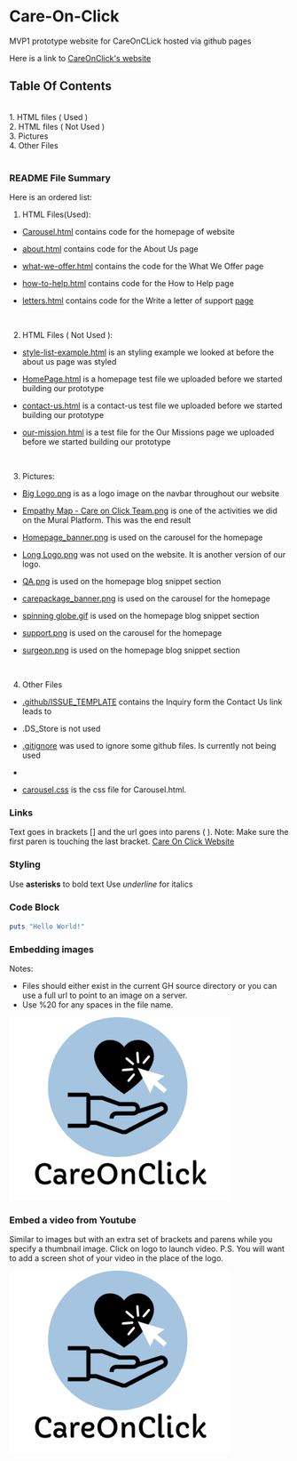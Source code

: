 # Care-On-Click
MVP1 prototype website for CareOnCLick hosted via github pages

Here is a link to [CareOnClick's website](https://careonclick.github.io/Care-On-Click/Carousel.html) 



## Table Of Contents

<br />
1. HTML files ( Used )
<br />
2. HTML files ( Not Used )
<br />
3. Pictures
<br />
4. Other Files

<br />
<br />

### README File Summary
Here is an ordered list:
1. HTML Files(Used):
- [Carousel.html](https://github.com/CareOnClick/Care-On-Click/blob/main/Carousel.html) contains code for the homepage of website

- [about.html](https://github.com/CareOnClick/Care-On-Click/blob/main/about.html) contains code for the About Us page

- [what-we-offer.html](https://github.com/CareOnClick/Care-On-Click/blob/main/what-we-offer.html) contains the code for the What We Offer page

- [how-to-help.html](https://github.com/CareOnClick/Care-On-Click/blob/main/how-to-help.html) contains code for the How to Help page

- [letters.html](https://github.com/CareOnClick/Care-On-Click/blob/main/letters.html) contains code for the Write a letter of support [page](https://careonclick.glitch.me/submit-letter.html) 


<br />

2. HTML Files ( Not Used ):  

- [style-list-example.html](https://github.com/CareOnClick/Care-On-Click/blob/main/style-list-example.html) is an styling example we looked at before the about us page was styled

- [HomePage.html](https://github.com/CareOnClick/Care-On-Click/blob/main/HomePage.html) is a homepage test file we uploaded before we started building our prototype

- [contact-us.html](https://github.com/CareOnClick/Care-On-Click/blob/main/contact-us.html) is a contact-us test file we uploaded before we started building our prototype

- [our-mission.html](https://github.com/CareOnClick/Care-On-Click/blob/main/our-mission.html) is a test file for the Our Missions page we uploaded before we started building our prototype

<br />


3. Pictures:

- [Big Logo.png](https://github.com/CareOnClick/Care-On-Click/blob/main/Big%20Logo.png) is as a logo image on the navbar throughout our website

- [Empathy Map - Care on Click Team.png](https://github.com/CareOnClick/Care-On-Click/blob/main/Empathy%20Map%20-%20Care%20on%20Click%20Team.png) is one of the activities we did on the Mural Platform. This was the end result

- [Homepage_banner.png](https://github.com/CareOnClick/Care-On-Click/blob/main/Homepage_banner.png) is used on the carousel for the homepage 

- [Long Logo.png](https://github.com/CareOnClick/Care-On-Click/blob/main/Long%20Logo.png) was not used on the website. It is another version of our logo.

- [QA.png](https://github.com/CareOnClick/Care-On-Click/blob/main/QA.png) is used on the homepage blog snippet section

- [carepackage_banner.png](https://github.com/CareOnClick/Care-On-Click/blob/main/carepackage_banner.png) is used on the carousel for the homepage

- [spinning globe.gif](https://github.com/CareOnClick/Care-On-Click/blob/main/spinning%20globe.gif) is used on the homepage blog snippet section

- [support.png](https://github.com/CareOnClick/Care-On-Click/blob/main/support.png) is used on the carousel for the homepage 

- [surgeon.png](https://github.com/CareOnClick/Care-On-Click/blob/main/surgeon.png)  is used on the homepage blog snippet section


<br />


4. Other Files

- [.github/ISSUE_TEMPLATE](https://github.com/CareOnClick/Care-On-Click/tree/main/.github/ISSUE_TEMPLATE) contains the Inquiry form the Contact Us link leads to

- .DS_Store is not used

- [.gitignore](https://github.com/CareOnClick/Care-On-Click/blob/main/.gitignore) was used to ignore some github files. Is currently not being used

-

- [carousel.css](https://github.com/CareOnClick/Care-On-Click/blob/main/carousel.css) is the css file for Carousel.html.

<!-- This is a comment  --> 

### Links
Text goes in brackets [] and the url goes into parens ( ). Note: Make sure the first paren is touching the last bracket.
[Care On Click Website](https://careonclick.github.io/Care-On-Click/Carousel.html)

### Styling
Use **asterisks** to bold text
Use _underline_ for italics

### Code Block
```ruby
puts "Hello World!"
```

### Embedding images
Notes: 
- Files should either exist in the current GH source directory or you can use a full url to point to an image on a server. 
- Use %20 for any spaces in the file name.

![Care On Click Logo](Big%20Logo.png)

### Embed a video from Youtube
Similar to images but with an extra set of brackets and parens while you specify a thumbnail image. Click on logo to launch video. P.S. You will want to add a screen shot of your video in the place of the logo.

[![Know Your Water Footprints](Big%20Logo.png)](https://youtu.be/GhZnpCxtv5o)
